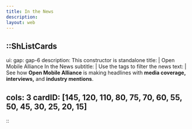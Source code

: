 ```yaml
---
title: In the News
description:
layout: web
---
```


::ShListCards
---
ui:
    gap: gap-6
description: This constructor is standalone
title: |
    Open Mobile Alliance In the News 
subtitle: |
    Use the tags to filter the news
text: |
    See how **Open Mobile Alliance** is making headlines with **media coverage, interviews,** and **industry mentions**.  

cols: 3
cardID: [145, 120, 110, 80, 75, 70, 60, 55, 50, 45, 30, 25, 20, 15]
---
::